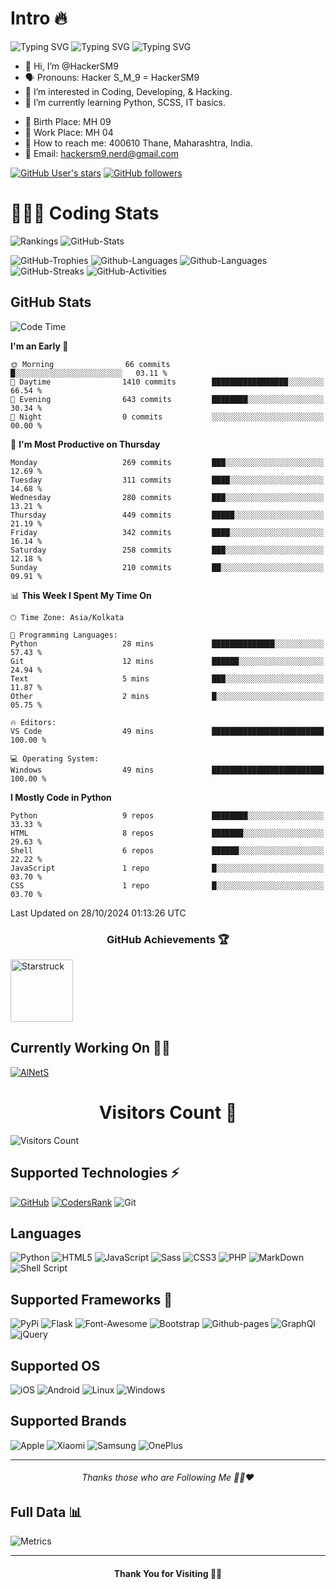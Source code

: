 # Intro 🔥
![Typing SVG](https://readme-typing-svg.herokuapp.com?font=Splash&pause=600&color=72DDF7&width=305&lines=Hi+HackerSM9+Here+%F0%9F%91%8B%F0%9F%8F%BB+..!!)
![Typing SVG](https://readme-typing-svg.herokuapp.com?font=Roman&size=19&pause=500&color=46F749&background=C7FFA500&width=235&height=30&lines=Security+Engineer+%F0%9F%91%A8%F0%9F%8F%BB%E2%80%8D%F0%9F%92%BB+)
![Typing SVG](https://readme-typing-svg.herokuapp.com?font=Rye&pause=500&color=4BF7C5FF&width=255&height=30&lines=Security+Architect+%F0%9F%91%A8%F0%9F%8F%BB%E2%80%8D%F0%9F%92%BB)

- 👋 Hi, I’m @HackerSM9
- 🗣️ Pronouns: Hacker S_M_9 = HackerSM9
- 👀 I’m interested in Coding, Developing, & Hacking.
- 🌱 I’m currently learning Python, SCSS, IT basics.
* 🎂 Birth Place: MH 09
* 💼 Work Place: MH 04
* 🛫 How to reach me: 400610 Thane, Maharashtra, India.
* 📧 Email: hackersm9.nerd@gmail.com

<a href="https://GitHub.com/hackersM9/"><img alt="GitHub User's stars" src="https://img.shields.io/github/stars/HackerSM9?style=social"></a> <a href="https://github.com/HackerSM9?tab=followers"><img alt="GitHub followers" src="https://img.shields.io/github/followers/HackerSM9?style=social"></a></a>

<h1> 👨🏻‍💻 Coding Stats </h1>

![Rankings](https://cr-ss-service.azurewebsites.net/api/ScreenShot?widget=summary&username=hacKersm9&badges=3&show-avatar=true&style=--header-bg-color:%2339068c;)
![GitHub-Stats](https://github-stats-alpha.vercel.app/api/?username=HackerSM9&cc=000&ic=7402ed&tc=7a7adb&bc=fff)
<!-- ![GitHub-Stats](https://github-readme-stats.vercel.app/api?username=HackerSM9&include_all_commits=true&count_private=true&hide_border=false&show_icons=true&title_color=7A7ADB&icon_color=7A7ADB&text_color=D3D3D3&bg_color=0,000000,130F40) -->
![GitHub-Trophies](https://github-profile-trophy.vercel.app/?username=HackerSM9&row=2&column=3&theme=darkhub&no-frame=true)
![Github-Languages](https://github-readme-stats.vercel.app/api/top-langs/?username=hackersm9&layout=compact&langs_count=21&theme=react&hide_border=true)
![Github-Languages](https://cr-skills-chart-widget.azurewebsites.net/api/api?username=HackerSM9&skills=&show-other-skills=true)
![GitHub-Streaks](https://github-readme-streak-stats.herokuapp.com?user=HackerSM9&theme=violet-punch)
![GitHub-Activities](https://github-readme-activity-graph.cyclic.app/graph/?username=HackerSM9&bg_color=1F222E&color=21e60b&line=5008bd&point=FFFFFF&hide_border=true)

## GitHub Stats  
<!--START_SECTION:waka-->
![Code Time](http://img.shields.io/badge/Code%20Time-40%20hrs%2047%20mins-blue)

**I'm an Early 🐤** 

```text
🌞 Morning                66 commits          █░░░░░░░░░░░░░░░░░░░░░░░░   03.11 % 
🌆 Daytime                1410 commits        █████████████████░░░░░░░░   66.54 % 
🌃 Evening                643 commits         ████████░░░░░░░░░░░░░░░░░   30.34 % 
🌙 Night                  0 commits           ░░░░░░░░░░░░░░░░░░░░░░░░░   00.00 % 
```
📅 **I'm Most Productive on Thursday** 

```text
Monday                   269 commits         ███░░░░░░░░░░░░░░░░░░░░░░   12.69 % 
Tuesday                  311 commits         ████░░░░░░░░░░░░░░░░░░░░░   14.68 % 
Wednesday                280 commits         ███░░░░░░░░░░░░░░░░░░░░░░   13.21 % 
Thursday                 449 commits         █████░░░░░░░░░░░░░░░░░░░░   21.19 % 
Friday                   342 commits         ████░░░░░░░░░░░░░░░░░░░░░   16.14 % 
Saturday                 258 commits         ███░░░░░░░░░░░░░░░░░░░░░░   12.18 % 
Sunday                   210 commits         ██░░░░░░░░░░░░░░░░░░░░░░░   09.91 % 
```


📊 **This Week I Spent My Time On** 

```text
🕑︎ Time Zone: Asia/Kolkata

💬 Programming Languages: 
Python                   28 mins             ██████████████░░░░░░░░░░░   57.43 % 
Git                      12 mins             ██████░░░░░░░░░░░░░░░░░░░   24.94 % 
Text                     5 mins              ███░░░░░░░░░░░░░░░░░░░░░░   11.87 % 
Other                    2 mins              █░░░░░░░░░░░░░░░░░░░░░░░░   05.75 % 

🔥 Editors: 
VS Code                  49 mins             █████████████████████████   100.00 % 

💻 Operating System: 
Windows                  49 mins             █████████████████████████   100.00 % 
```

**I Mostly Code in Python** 

```text
Python                   9 repos             ████████░░░░░░░░░░░░░░░░░   33.33 % 
HTML                     8 repos             ███████░░░░░░░░░░░░░░░░░░   29.63 % 
Shell                    6 repos             ██████░░░░░░░░░░░░░░░░░░░   22.22 % 
JavaScript               1 repo              █░░░░░░░░░░░░░░░░░░░░░░░░   03.70 % 
CSS                      1 repo              █░░░░░░░░░░░░░░░░░░░░░░░░   03.70 % 
```




 Last Updated on 28/10/2024 01:13:26 UTC
<!--END_SECTION:waka-->

<!-- ![](https://github-readme-stackoverflow.vercel.app/?userID=18754125&theme=dark) -->

<h3 align="center">GitHub Achievements 🏆</h3>
<img alt="Starstruck" style="height:100px" src="https://HackerSM9.github.io/SVG/achievements/starstruck.svg">

## Currently Working On 👨‍🔧
[![AlNetS](https://svg.bookmark.style/api?url=https://github.com/HackerSM9/AlNetS&mode=dark&style=horizontal)](https://github.com/HackerSM9/AlNetS)

<h1 align="center">Visitors Count 👀</h1>

![Visitors Count](https://profile-counter.glitch.me/HackerSM9/count.svg)
<br>
<!--![Profile's View](https://komarev.com/ghpvc/?username=HackerSM9&color=blueviolet)-->

## Supported Technologies ⚡

[![GitHub](https://img.shields.io/badge/GitHub-000000?style=for-the-badge&logo=GitHub&logoColor=white)](https://github.com/HackerSM9)
[![CodersRank](https://img.shields.io/badge/CodersRank-67A4AC?style=for-the-badge&logo=CodersRank&logoColor=white)](https://profile.codersrank.io/user/hackersm9)
![Git](https://img.shields.io/badge/GIT-E44C30?style=for-the-badge&logo=git&logoColor=white)

## Languages
![Python](https://img.shields.io/badge/python-3670A0?style=for-the-badge&logo=python&logoColor=ffdd54)
![HTML5](https://img.shields.io/badge/html5-%23E34F26.svg?style=for-the-badge&logo=html5&logoColor=white)
![JavaScript](https://img.shields.io/badge/javascript-%23323330.svg?style=for-the-badge&logo=javascript&logoColor=%23F7DF1E)
![Sass](https://img.shields.io/badge/Sass-CC6699?style=for-the-badge&logo=sass&logoColor=white)
![CSS3](https://img.shields.io/badge/css3-%231572B6.svg?style=for-the-badge&logo=css3&logoColor=white)
![PHP](https://img.shields.io/badge/php-%23777BB4.svg?style=for-the-badge&logo=php&logoColor=white)
![MarkDown](https://img.shields.io/badge/Markdown-000000?style=for-the-badge&logo=markdown&logoColor=white)
![Shell Script](https://img.shields.io/badge/shell_script-%23121011.svg?style=for-the-badge&logo=gnu-bash&logoColor=white)

## Supported Frameworks 🚀
![PyPi](https://img.shields.io/badge/pypi-3775A9?style=for-the-badge&logo=pypi&logoColor=white)
![Flask](https://img.shields.io/badge/Flask-000000?style=for-the-badge&logo=flask&logoColor=white)
![Font-Awesome](https://img.shields.io/badge/Font_Awesome-339AF0?style=for-the-badge&logo=fontawesome&logoColor=white)
![Bootstrap](https://img.shields.io/badge/Bootstrap-563D7C?style=for-the-badge&logo=bootstrap&logoColor=white)
![Github-pages](https://img.shields.io/badge/GitHub%20Pages-222222?style=for-the-badge&logo=GitHub%20Pages&logoColor=white)
![GraphQl](https://img.shields.io/badge/GraphQl-E10098?style=for-the-badge&logo=graphql&logoColor=white)
![jQuery](https://img.shields.io/badge/jQuery-0769AD?style=for-the-badge&logo=jquery&logoColor=white)

## Supported OS 
![iOS](https://img.shields.io/badge/IOS-000000?style=for-the-badge&logo=apple&logoColor=white)
![Android](https://img.shields.io/badge/Android-3DDC84?style=for-the-badge&logo=android&logoColor=white)
![Linux](https://img.shields.io/badge/Linux-FCC624?style=for-the-badge&logo=linux&logoColor=black)
![Windows](https://img.shields.io/badge/Windows-0078D6?style=for-the-badge&logo=windows&logoColor=white)

## Supported Brands
![Apple](https://img.shields.io/badge/Apple-%23000000.svg?style=for-the-badge&logo=apple&logoColor=white)
![Xiaomi](https://img.shields.io/badge/Xiaomi-%23FF6900.svg?style=for-the-badge&logo=xiaomi&logoColor=white)
![Samsung](https://img.shields.io/badge/Samsung-%231428A0.svg?style=for-the-badge&logo=samsung&logoColor=white)
![OnePlus](https://img.shields.io/badge/OnePlus-%23F5010C.svg?style=for-the-badge&logo=oneplus&logoColor=white)

---
<h6 align="center">Thanks those who are Following Me 🙏🏻❤️</h6>

## Full Data 📊
![Metrics](https://metrics.lecoq.io/hackersm9?template=classic&isocalendar=1&languages=1&repositories=1&achievements=1&introduction=1&base=header%2C%20activity%2C%20community%2C%20repositories%2C%20metadata&base.indepth=false&base.hireable=false&base.skip=false&repositories.batch=100&repositories.forks=false&repositories.affiliations=owner&isocalendar=false&isocalendar.duration=full-year&languages=false&languages.ignored=dart%2Cbatchfile%2Cc%2B%2B%2Cpowershell%2Cswift&languages.limit=8&languages.threshold=0%25&languages.other=false&languages.colors=github&languages.sections=most-used&languages.indepth=false&languages.analysis.timeout=15&languages.analysis.timeout.repositories=7.5&languages.categories=markup%2C%20programming&languages.recent.categories=markup%2C%20programming&languages.recent.load=300&languages.recent.days=14&repositories=false&repositories.pinned=3&repositories.starred=1&repositories.random=0&repositories.order=featured%2C%20pinned%2C%20starred%2C%20random&achievements=false&achievements.threshold=C&achievements.secrets=true&achievements.display=detailed&achievements.limit=13&introduction=false&introduction.title=true&config.timezone=Asia%2FCalcutta)

<hr>
<h4 align="center"> Thank You for Visiting 💫💜 </h4>
